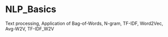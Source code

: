 # NLP_Basics
Text processing, Application  of Bag-of-Words, N-gram,  TF-IDF, Word2Vec, Avg-W2V, TF-IDF_W2V

